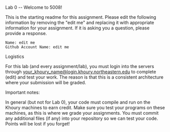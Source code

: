 Lab 0 -- Welcome to 5008!

This is the starting readme for this assignment. Please edit the following information by removing the "edit me" and replacing it with appropriate information for your assignment. If it is asking you a question, please provide a response. 

    Name: edit me
    Github Account Name: edit me
    
Logistics

For this lab (and every assignment/lab), you must login into the servers through your_khoury_name@login.khoury.northeastern.edu to complete (edit) and test your work. The reason is that this is a consistent architecture where your submission will be graded.

Important notes:

In general (but not for Lab 0), your code must compile and run on the Khoury machines to earn credit. Make sure you test your programs on these machines, as this is where we grade your assignments.
You must commit any additional files (if any) into your repository so we can test your code.
Points will be lost if you forget!
    
